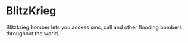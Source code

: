 # BlitzKrieg
Blitzkrieg bomber lets you access sms, call and other flooding bombers throughout the world.

